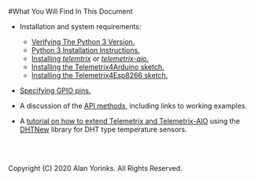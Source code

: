#What You Will Find In This Document

* Installation and system requirements:
    * [Verifying The Python 3 Version.](./python_3_verify.md) 
    * [Python 3 Installation Instructions.](./python_install.md)
    * [Installing _telemtrix_](./install_telemetrix.md) or [_telemetrix-aio_.](./install_telemetrix-aio.md)
    * [Installing the Telemetrix4Arduino sketch.](./telemetrix4arduino.md)
    * [Installing the Telemetrix4Esp8266 sketch.](./telemetrix4esp8266.md)

* [Specifying GPIO pins.](./pins.md)

* A discussion of the [API methods](./init.md), including links to working examples.

* A [tutorial on how to extend Telemetrix and Telemetrix-AIO](./dht.md) using
the [DHTNew](https://github.com/RobTillaart/DHTNew) library for DHT type temperature sensors.


<br>
<br>

Copyright (C) 2020 Alan Yorinks. All Rights Reserved.


